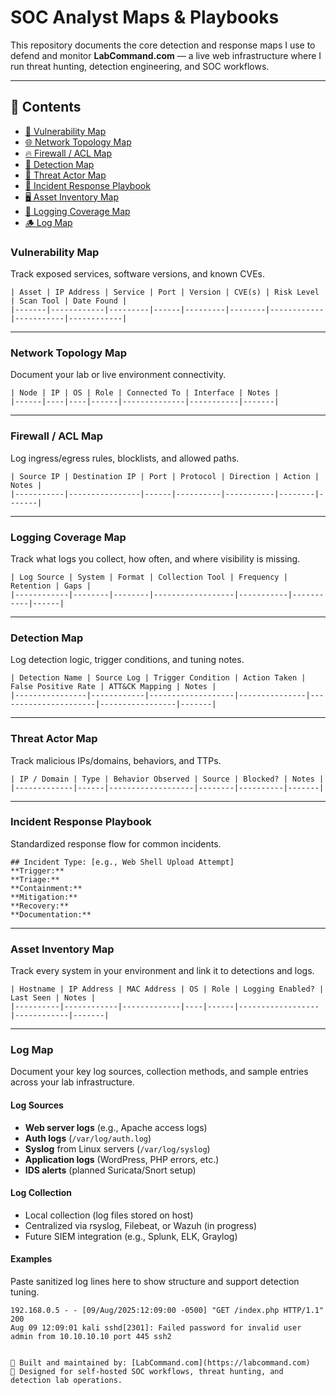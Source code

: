 # SOC Analyst Maps & Playbooks

This repository documents the core detection and response maps I use to defend and monitor **LabCommand.com** — a live web infrastructure where I run threat hunting, detection engineering, and SOC workflows.

---

## 📂 Contents

- [🧭 Vulnerability Map](#vulnerability-map)
- [🌐 Network Topology Map](#network-topology-map)
- [🔥 Firewall / ACL Map](#firewall--acl-map)
- [🧠 Detection Map](#detection-map)
- [👾 Threat Actor Map](#threat-actor-map)
- [🌸 Incident Response Playbook](#incident-response-playbook)
- [🖥 Asset Inventory Map](#asset-inventory-map)
- [🧪 Logging Coverage Map](#logging-coverage-map)
- [🪵 Log Map](#log-map)



### Vulnerability Map
Track exposed services, software versions, and known CVEs.
```
| Asset | IP Address | Service | Port | Version | CVE(s) | Risk Level | Scan Tool | Date Found |
|-------|------------|---------|------|---------|--------|------------|-----------|------------|
```

---

### Network Topology Map
Document your lab or live environment connectivity.
```
| Node | IP | OS | Role | Connected To | Interface | Notes |
|------|----|----|------|--------------|-----------|-------|
```

---

### Firewall / ACL Map
Log ingress/egress rules, blocklists, and allowed paths.
```
| Source IP | Destination IP | Port | Protocol | Direction | Action | Notes |
|-----------|----------------|------|----------|-----------|--------|-------|
```

---

### Logging Coverage Map
Track what logs you collect, how often, and where visibility is missing.
```
| Log Source | System | Format | Collection Tool | Frequency | Retention | Gaps |
|------------|--------|--------|------------------|-----------|-----------|------|
```

---

### Detection Map
Log detection logic, trigger conditions, and tuning notes.
```
| Detection Name | Source Log | Trigger Condition | Action Taken | False Positive Rate | ATT&CK Mapping | Notes |
|----------------|------------|-------------------|---------------|----------------------|-----------------|-------|
```

---

### Threat Actor Map
Track malicious IPs/domains, behaviors, and TTPs.
```
| IP / Domain | Type | Behavior Observed | Source | Blocked? | Notes |
|-------------|------|-------------------|--------|----------|-------|
```

---

### Incident Response Playbook
Standardized response flow for common incidents.
```
## Incident Type: [e.g., Web Shell Upload Attempt]
**Trigger:**  
**Triage:**  
**Containment:**  
**Mitigation:**  
**Recovery:**  
**Documentation:**  
```

---

### Asset Inventory Map
Track every system in your environment and link it to detections and logs.
```
| Hostname | IP Address | MAC Address | OS | Role | Logging Enabled? | Last Seen | Notes |
|----------|------------|-------------|----|------|------------------|------------|-------|
```

---

### Log Map

Document your key log sources, collection methods, and sample entries across your lab infrastructure.

#### Log Sources

- **Web server logs** (e.g., Apache access logs)
- **Auth logs** (`/var/log/auth.log`)
- **Syslog** from Linux servers (`/var/log/syslog`)
- **Application logs** (WordPress, PHP errors, etc.)
- **IDS alerts** (planned Suricata/Snort setup)

#### Log Collection

- Local collection (log files stored on host)
- Centralized via rsyslog, Filebeat, or Wazuh (in progress)
- Future SIEM integration (e.g., Splunk, ELK, Graylog)

#### Examples

Paste sanitized log lines here to show structure and support detection tuning.

```log
192.168.0.5 - - [09/Aug/2025:12:09:00 -0500] "GET /index.php HTTP/1.1" 200
Aug 09 12:09:01 kali sshd[2301]: Failed password for invalid user admin from 10.10.10.10 port 445 ssh2


🔧 Built and maintained by: [LabCommand.com](https://labcommand.com)  
🧠 Designed for self-hosted SOC workflows, threat hunting, and detection lab operations.
